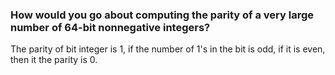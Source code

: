 ### How would you go about computing the parity of a very large number of 64-bit nonnegative integers?

The parity of bit integer is 1, if the number of 1's in the bit is odd, if it is even, then it the parity is 0.

